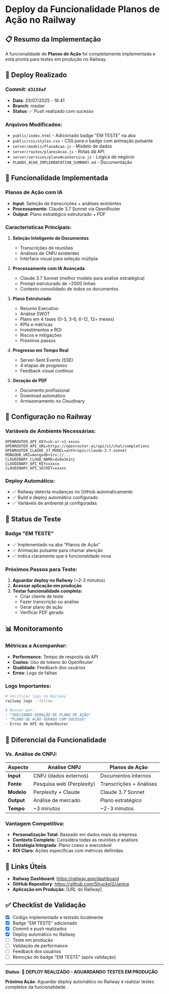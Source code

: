 # Deploy da Funcionalidade Planos de Ação no Railway

## 📋 Resumo da Implementação

A funcionalidade de **Planos de Ação** foi completamente implementada e está pronta para testes em produção no Railway.

## 🚀 Deploy Realizado

### Commit: `d3158af`
- **Data**: 29/07/2025 - 16:41
- **Branch**: master
- **Status**: ✅ Push realizado com sucesso

### Arquivos Modificados:
- `public/index.html` - Adicionado badge "EM TESTE" na aba
- `public/css/styles.css` - CSS para o badge com animação pulsante
- `server/models/PlanoAcao.js` - Modelo de dados
- `server/routes/planosAcao.js` - Rotas da API
- `server/services/planoAcaoService.js` - Lógica de negócio
- `PLANOS_ACAO_IMPLEMENTATION_SUMMARY.md` - Documentação

## 🎯 Funcionalidade Implementada

### **Planos de Ação com IA**
- **Input**: Seleção de transcrições + análises existentes
- **Processamento**: Claude 3.7 Sonnet via OpenRouter
- **Output**: Plano estratégico estruturado + PDF

### **Características Principais:**
1. **Seleção Inteligente de Documentos**
   - Transcrições de reuniões
   - Análises de CNPJ existentes
   - Interface visual para seleção múltipla

2. **Processamento com IA Avançada**
   - Claude 3.7 Sonnet (melhor modelo para análise estratégica)
   - Prompt estruturado de ~2000 linhas
   - Contexto consolidado de todos os documentos

3. **Plano Estruturado**
   - Resumo Executivo
   - Análise SWOT
   - Plano em 4 fases (0-3, 3-6, 6-12, 12+ meses)
   - KPIs e métricas
   - Investimentos e ROI
   - Riscos e mitigações
   - Próximos passos

4. **Progresso em Tempo Real**
   - Server-Sent Events (SSE)
   - 4 etapas de progresso
   - Feedback visual contínuo

5. **Geração de PDF**
   - Documento profissional
   - Download automático
   - Armazenamento no Cloudinary

## 🔧 Configuração no Railway

### **Variáveis de Ambiente Necessárias:**
```
OPENROUTER_API_KEY=sk-or-v1-xxxxx
OPENROUTER_API_URL=https://openrouter.ai/api/v1/chat/completions
OPENROUTER_CLAUDE_37_MODEL=anthropic/claude-3.7-sonnet
MONGODB_URI=mongodb+srv://...
CLOUDINARY_CLOUD_NAME=du9a3e1nj
CLOUDINARY_API_KEY=xxxxx
CLOUDINARY_API_SECRET=xxxxx
```

### **Deploy Automático:**
- ✅ Railway detecta mudanças no GitHub automaticamente
- ✅ Build e deploy automático configurado
- ✅ Variáveis de ambiente já configuradas

## 🧪 Status de Teste

### **Badge "EM TESTE"**
- ✅ Implementado na aba "Planos de Ação"
- ✅ Animação pulsante para chamar atenção
- ✅ Indica claramente que é funcionalidade nova

### **Próximos Passos para Teste:**
1. **Aguardar deploy no Railway** (~2-3 minutos)
2. **Acessar aplicação em produção**
3. **Testar funcionalidade completa:**
   - Criar cliente de teste
   - Fazer transcrição ou análise
   - Gerar plano de ação
   - Verificar PDF gerado

## 📊 Monitoramento

### **Métricas a Acompanhar:**
- **Performance**: Tempo de resposta da API
- **Custos**: Uso de tokens do OpenRouter
- **Qualidade**: Feedback dos usuários
- **Erros**: Logs de falhas

### **Logs Importantes:**
```bash
# Verificar logs no Railway
railway logs --follow

# Buscar por:
- "INICIANDO GERAÇÃO DE PLANO DE AÇÃO"
- "PLANO DE AÇÃO GERADO COM SUCESSO"
- Erros de API do OpenRouter
```

## 🎯 Diferencial da Funcionalidade

### **Vs. Análise de CNPJ:**
| Aspecto | Análise CNPJ | Planos de Ação |
|---------|--------------|-----------------|
| **Input** | CNPJ (dados externos) | Documentos internos |
| **Fonte** | Pesquisa web (Perplexity) | Transcrições + Análises |
| **Modelo** | Perplexity + Claude | Claude 3.7 Sonnet |
| **Output** | Análise de mercado | Plano estratégico |
| **Tempo** | ~3 minutos | ~2-3 minutos |

### **Vantagem Competitiva:**
- **Personalização Total**: Baseado em dados reais da empresa
- **Contexto Completo**: Considera todas as reuniões e análises
- **Estratégia Integrada**: Plano coeso e executável
- **ROI Claro**: Ações específicas com métricas definidas

## 🔗 Links Úteis

- **Railway Dashboard**: https://railway.app/dashboard
- **GitHub Repository**: https://github.com/Struckel2/Janice
- **Aplicação em Produção**: [URL do Railway]

## ✅ Checklist de Validação

- [x] Código implementado e testado localmente
- [x] Badge "EM TESTE" adicionado
- [x] Commit e push realizados
- [x] Deploy automático no Railway
- [ ] Teste em produção
- [ ] Validação de performance
- [ ] Feedback dos usuários
- [ ] Remoção do badge "EM TESTE" (após validação)

---

**Status**: 🚀 **DEPLOY REALIZADO - AGUARDANDO TESTES EM PRODUÇÃO**

**Próxima Ação**: Aguardar deploy automático no Railway e realizar testes completos da funcionalidade.
